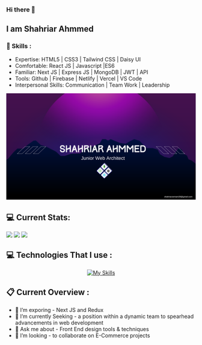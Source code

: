 ### Hi there 👋
## I am Shahriar Ahmmed

### 📑 Skills :
- Expertise: HTML5 | CSS3 | Tailwind CSS | Daisy UI
- Comfortable: React JS | Javascript |ES6
- Familiar: Next JS | Express JS | MongoDB | JWT | API
- Tools: Github | Firebase | Netlify | Vercel | VS Code
- Interpersonal Skills: Communication | Team Work | Leadership


![Shahriar Banner](https://raw.githubusercontent.com/ShahriarZe/ShahriarZe/main/GitBanner.png)

## 💻 Current Stats:
![](http://github-profile-summary-cards.vercel.app/api/cards/profile-details?username=ShahriarZe&theme=nightowl) 
![](http://github-profile-summary-cards.vercel.app/api/cards/most-commit-language?username=ShahriarZe&theme=nightowl)
![](http://github-profile-summary-cards.vercel.app/api/cards/stats?username=ShahriarZe&theme=nightowl)

## 💻 Technologies That I use :
 <div align="center">
  <a href="https://skillicons.dev/icons?i=html,css,js,tailwind,react,firebase,mongodb,express&perline=4">
    <img src="https://skillicons.dev/icons?i=html,css,js,tailwind,react,firebase,mongodb,express&perline=4" alt="My Skills">
  </a>
</div>

## 📋 Current Overview : 
- 🔭 I’m exporing - Next JS and Redux
- 🌱 I’m currently Seeking - a position within a dynamic team to spearhead advancements in web development
- 💬 Ask me about - Front End design tools & techniques
- 👯 I’m looking - to collaborate on E-Commerce projects



